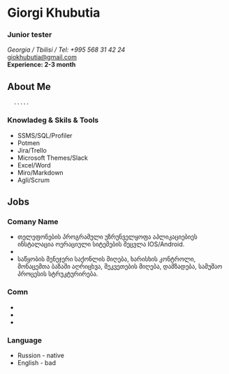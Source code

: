 # Giorgi Khubutia
###  Junior tester

*Georgia / Tbilisi / Tel: +995 568 31 42 24* <br/>
[giokhubutia@gmail.com](mailto:giokhubutia@gmail.com)<br/> 
**Experience: 2-3 month** <br/>

## About Me
      .....

### Knowladeg & Skils & Tools
- SSMS/SQL/Profiler
- Potmen
- Jira/Trello
- Microsoft Themes/Slack
- Excel/Word
- Miro/Markdown
- Agli/Scrum 



## Jobs

### Comany Name
- თელეფონების პროგრამული უზრუნველყოფა აპლიკაციებიეს ინსტალაცია ოერაციული სიტემების შეცვლა IOS/Android. 
- 
- საწყობის მენეჯერი საქონლის მიღება, ხარისხის კონტროლი, მონაცემთა ბაზაში აღრიცხვა, შეკვეთების მიღება, დამზადება, სამუშაო პროცესის სტრუკტურირება.
      
### Comn
-
-
-
      
### Language
- Russion - native
- English - bad

      


